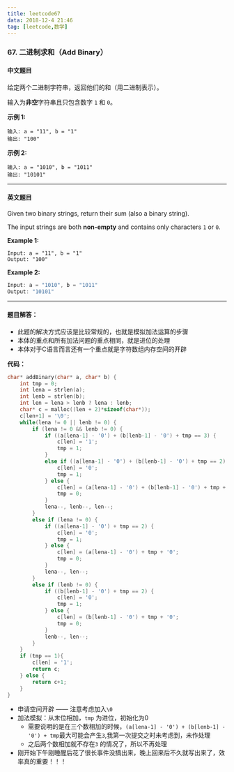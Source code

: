 ```yaml
---
title: leetcode67
data: 2018-12-4 21:46
tag: [leetcode,数学]
---
```


### 67. 二进制求和（Add Binary）

#### 中文题目

给定两个二进制字符串，返回他们的和（用二进制表示）。

输入为**非空**字符串且只包含数字 `1` 和 `0`。

**示例 1:**

```
输入: a = "11", b = "1"
输出: "100"
```

**示例 2:**

```
输入: a = "1010", b = "1011"
输出: "10101"
```

------

#### 英文题目

Given two binary strings, return their sum (also a binary string).

The input strings are both **non-empty** and contains only characters `1` or `0`.

**Example 1:**

```
Input: a = "11", b = "1"
Output: "100"
```

**Example 2:**

```c
Input: a = "1010", b = "1011"
Output: "10101"
```

---

####  题目解答：

- 此题的解决方式应该是比较常规的，也就是模拟加法运算的步骤
- 本体的重点和所有加法问题的重点相同，就是进位的处理
- 本体对于C语言而言还有一个重点就是字符数组内存空间的开辟

**代码：**

```c
char* addBinary(char* a, char* b) {
    int tmp = 0;
    int lena = strlen(a);
    int lenb = strlen(b);
    int len = lena > lenb ? lena : lenb;
    char* c = malloc((len + 2)*sizeof(char*));
    c[len+1] = '\0';
    while(lena != 0 || lenb != 0) {
        if (lena != 0 && lenb != 0) {
            if ((a[lena-1] - '0') + (b[lenb-1] - '0') + tmp == 3) {
                c[len] = '1';
                tmp = 1;
            }
            else if ((a[lena-1] - '0') + (b[lenb-1] - '0') + tmp == 2) {
                c[len] = '0';
                tmp = 1;
            } else {
                c[len] = (a[lena-1] - '0') + (b[lenb-1] - '0') + tmp + '0';
                tmp = 0;
            }
            lena--, lenb--, len--;
        }
        else if (lena != 0) {
            if ((a[lena-1] - '0') + tmp == 2) {
                c[len] = '0';
                tmp = 1;
            } else {
                c[len] = (a[lena-1] - '0') + tmp + '0';
                tmp = 0;
            }
            lena--, len--;
        }
        else if (lenb != 0) {
            if ((b[lenb-1] - '0') + tmp == 2) {
                c[len] = '0';
                tmp = 1;
            } else {
                c[len] = (b[lenb-1] - '0') + tmp + '0';
                tmp = 0;
            }
            lenb--, len--;
        }
    }
    if (tmp == 1){
        c[len] = '1';
        return c;
    } else {
        return c+1;
    }
}
```

- 申请空间开辟 —— 注意考虑加入`\0`
- 加法模拟：从末位相加，`tmp` 为进位，初始化为0
  - 需要说明的是在三个数相加的时候，`(a[lena-1] - '0') + (b[lenb-1] - '0') + tmp`最大可能会产生`3`,我第一次提交之时未考虑到，未作处理
  - 之后两个数相加就不存在`3` 的情况了，所以不再处理
- 刚开始下午刚睡醒后花了很长事件没搞出来，晚上回来后不久就写出来了，效率真的重要！！！